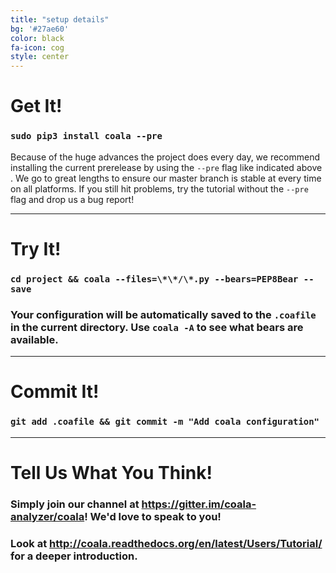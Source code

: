 ```yaml
---
title: "setup details"
bg: '#27ae60'
color: black
fa-icon: cog
style: center
---
```


# Get It!

### `sudo pip3 install coala --pre`

Because of the huge advances the project does every day, we recommend installing
the current prerelease by using the `--pre` flag like indicated above . We go to
great lengths to ensure our master branch is stable at every time on all
platforms. If you still hit problems, try the tutorial without the `--pre` flag
and drop us a bug report!

-------------------------

# Try It!

### `cd project && coala --files=\*\*/\*.py --bears=PEP8Bear --save`

### Your configuration will be automatically saved to the `.coafile` in the current directory. Use `coala -A` to see what bears are available.

-------------------------

# Commit It!

### `git add .coafile && git commit -m "Add coala configuration"`

-------------------------

# Tell Us What You Think!

### Simply join our channel at <https://gitter.im/coala-analyzer/coala>! We'd love to speak to you!

### Look at <http://coala.readthedocs.org/en/latest/Users/Tutorial/> for a deeper introduction.

